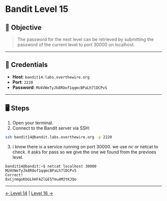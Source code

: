 # Bandit Level 15

## 🧩 Objective

> The password for the next level can be retrieved by submitting the password of the current level to port 30000 on localhost.

---

## 🧪 Credentials

- **Host**: `bandit14.labs.overthewire.org`
- **Port**: `2220`
- **Password**: `MU4VWeTyJk8ROof1qqmcBPaLh7lDCPvS`

---

## 🖥️ Steps

1. Open your terminal.
2. Connect to the Bandit server via SSH:

```bash
ssh bandit14@bandit.labs.overthewire.org -p 2220
```
3. i know there is a service running on port 30000. we use nc or netcat to check. it asks for pass so we give the one we found from the previoes level.
```
bandit14@bandit:~$ netcat localhost 30000
MU4VWeTyJk8ROof1qqmcBPaLh7lDCPvS
Correct!
8xCjnmgoKbGLhHFAZlGE5Tmu4M2tKJQo
```
---
[← Level 14](./level14.md) | [Level 16 →](./level16.md)

